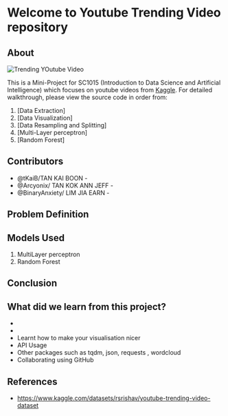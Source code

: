 # Welcome to Youtube Trending Video repository

## About
![Trending YOutube Video](https://user-images.githubusercontent.com/77041483/164487681-d063b985-cfee-4038-acfe-52eacd0f7aaf.png)

This is a Mini-Project for SC1015 (Introduction to Data Science and Artificial Intelligence) which focuses on youtube videos from [Kaggle](https://www.kaggle.com/datasets/rsrishav/youtube-trending-video-dataset). For detailed walkthrough, please view the source code in order from:

1. [Data Extraction]
2. [Data Visualization]
3. [Data Resampling and Splitting]
4. [Multi-Layer perceptron]
5. [Random Forest]
  
## Contributors

- @tKaiB/TAN KAI BOON -
- @Arcyonix/ TAN KOK ANN JEFF - 
- @BinaryAnxiety/ LIM JIA EARN - 

## Problem Definition



## Models Used

1. MultiLayer perceptron
2. Random Forest

## Conclusion



## What did we learn from this project?

- 
- 
- Learnt how to make your visualisation nicer 
- API Usage
- Other packages such as tqdm, json, requests , wordcloud
- Collaborating using GitHub


## References

- <https://www.kaggle.com/datasets/rsrishav/youtube-trending-video-dataset>

